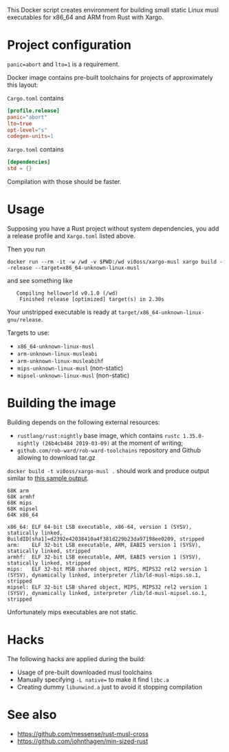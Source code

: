 This Docker script creates environment for building small static Linux musl executables for x86_64 and ARM 
from Rust with Xargo.

# Project configuration

`panic=abort` and `lto=1` is a requirement.

Docker image contains pre-built toolchains for projects of approximately this layout:

`Cargo.toml` contains

```toml
[profile.release]
panic="abort"
lto=true
opt-level="s"
codegen-units=1
```

`Xargo.toml` contains

```toml
[dependencies]
std = {}
```

Compilation with those should be faster.


# Usage

Supposing you have a Rust project without system dependencies, you add a release profile and `Xargo.toml` listed above.

Then you run

    docker run --rm -it -w /wd -v $PWD:/wd vi0oss/xargo-musl xargo build --release --target=x86_64-unknown-linux-musl

and see something like

```
   Compiling helloworld v0.1.0 (/wd)
    Finished release [optimized] target(s) in 2.30s
```

Your unstripped executable is ready at `target/x86_64-unknown-linux-gnu/release`.

Targets to use:

* `x86_64-unknown-linux-musl`
* `arm-unknown-linux-musleabi`
* `arm-unknown-linux-musleabihf`
* `mips-unknown-linux-musl` (non-static)
* `mipsel-unknown-linux-musl` (non-static)

# Building the image

Building depends on the following external resources:

* `rustlang/rust:nightly` base image, which contains `rustc 1.35.0-nightly (26b4cb484 2019-03-09)` at the moment of writing;
* `github.com/rob-ward/rob-ward-toolchains` repository and Github allowing to download tar.gz

`docker build -t vi0oss/xargo-musl .` should work and produce output similar to [this sample output](LOG).

```
68K arm
68K armhf
68K mips
68K mipsel
64K x86_64

x86_64: ELF 64-bit LSB executable, x86-64, version 1 (SYSV), statically linked, BuildID[sha1]=d2392e42038410a4f381d229b23da97198ee0209, stripped
arm:    ELF 32-bit LSB executable, ARM, EABI5 version 1 (SYSV), statically linked, stripped
armhf:  ELF 32-bit LSB executable, ARM, EABI5 version 1 (SYSV), statically linked, stripped
mips:   ELF 32-bit MSB shared object, MIPS, MIPS32 rel2 version 1 (SYSV), dynamically linked, interpreter /lib/ld-musl-mips.so.1, stripped
mipsel: ELF 32-bit LSB shared object, MIPS, MIPS32 rel2 version 1 (SYSV), dynamically linked, interpreter /lib/ld-musl-mipsel.so.1, stripped
```

Unfortunately mips executables are not static.


# Hacks 

The following hacks are applied during the build:

* Usage of pre-built downloaded musl toolchains
* Manually specifying `-L native=` to make it find `libc.a`
* Creating dummy `libunwind.a` just to avoid it stopping compilation

# See also

* https://github.com/messense/rust-musl-cross
* https://github.com/johnthagen/min-sized-rust
